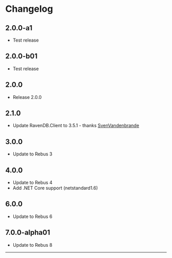 # Changelog

## 2.0.0-a1
* Test release

## 2.0.0-b01
* Test release

## 2.0.0
* Release 2.0.0

## 2.1.0
* Update RavenDB.Client to 3.5.1 - thanks [SvenVandenbrande]

## 3.0.0
* Update to Rebus 3

## 4.0.0
* Update to Rebus 4
* Add .NET Core support (netstandard1.6)

## 6.0.0
* Update to Rebus 6

## 7.0.0-alpha01
* Update to Rebus 8

---

[SvenVandenbrande]: https://github.com/SvenVandenbrande